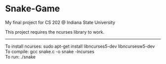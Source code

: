 # Snake-Game
My final project for CS 202 @ Indiana State University

This project requires the ncurses library to work. <br>
<hr>
To install ncurses: sudo apt-get install libncurses5-dev libncursesw5-dev <br>
To compile: gcc snake.c -o snake -lncurses <br>
To run: ./snake
